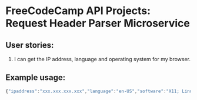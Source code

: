 # FreeCodeCamp API Projects: Request Header Parser Microservice

## User stories:

1.  I can get the IP address, language and operating system for my browser.

## Example usage:

```js
{"ipaddress":"xxx.xxx.xxx.xxx","language":"en-US","software":"X11; Linux x86_64"}
```
